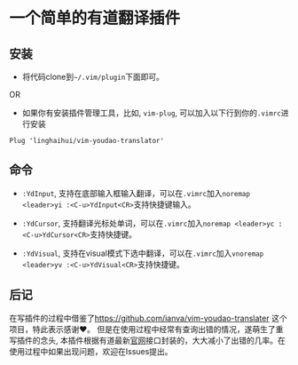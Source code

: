 # 一个简单的有道翻译插件

## 安装

*   将代码clone到`~/.vim/plugin`下面即可。

OR

*   如果你有安装插件管理工具，比如, `vim-plug`, 可以加入以下行到你的`.vimrc`进行安装

<!---->

    Plug 'linghaihui/vim-youdao-translator'

## 命令

*   `:YdInput`, 支持在底部输入框输入翻译，可以在`.vimrc`加入`noremap <leader>yi :<C-u>YdInput<CR>`支持快捷键输入。

*   `:YdCursor`, 支持翻译光标处单词，可以在`.vimrc`加入`noremap <leader>yc :<C-u>YdCursor<CR>`支持快捷键。

*   `:YdVisual`, 支持在visual模式下选中翻译，可以在`.vimrc`加入`vnoremap <leader>yv :<C-u>YdVisual<CR>`支持快捷键。

## 后记

在写插件的过程中借鉴了<https://github.com/ianva/vim-youdao-translater>
这个项目，特此表示感谢♥️。
但是在使用过程中经常有查询出错的情况，遂萌生了重写插件的念头, 本插件根据有道最新[官网](https://fanyi.youdao.com/)接口封装的，大大减小了出错的几率。在使用过程中如果出现问题，欢迎在Issues提出。
